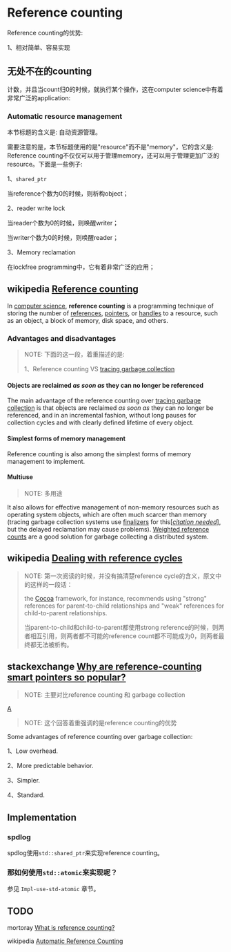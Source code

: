 # Reference counting

Reference counting的优势:

1、相对简单、容易实现

## 无处不在的counting

计数，并且当count归0的时候，就执行某个操作，这在computer science中有着非常广泛的application:

### Automatic resource management

本节标题的含义是: 自动资源管理。

需要注意的是，本节标题使用的是"resource"而不是"memory"，它的含义是: Reference counting不仅仅可以用于管理memory，还可以用于管理更加广泛的resource。下面是一些例子:

1、`shared_ptr`

当reference个数为0的时候，则析构object；

2、reader write lock

当reader个数为0的时候，则唤醒writer；

当writer个数为0的时候，则唤醒reader；

3、Memory reclamation

在lockfree programming中，它有着非常广泛的应用；



## wikipedia [Reference counting](https://en.wikipedia.org/wiki/Reference_counting)

In [computer science](https://en.wikipedia.org/wiki/Computer_science), **reference counting** is a programming technique of storing the number of [references](https://en.wikipedia.org/wiki/Reference_(computer_science)), [pointers](https://en.wikipedia.org/wiki/Pointer_(computer_programming)), or [handles](https://en.wikipedia.org/wiki/Handle_(computing)) to a resource, such as an object, a block of memory, disk space, and others.

### Advantages and disadvantages

> NOTE: 下面的这一段，着重描述的是:
>
> 1、Reference counting VS [tracing garbage collection](https://en.wikipedia.org/wiki/Tracing_garbage_collection)

#### Objects are reclaimed *as soon as* they can no longer be referenced

The main advantage of the reference counting over [tracing garbage collection](https://en.wikipedia.org/wiki/Tracing_garbage_collection) is that objects are reclaimed *as soon as* they can no longer be referenced, and in an incremental fashion, without long pauses for collection cycles and with clearly defined lifetime of every object. 



#### Simplest forms of memory management

Reference counting is also among the simplest forms of memory management to implement. 

#### Multiuse

> NOTE: 多用途

It also allows for effective management of non-memory resources such as operating system objects, which are often much scarcer than memory (tracing garbage collection systems use [finalizers](https://en.wikipedia.org/wiki/Finalizer) for this[*[citation needed](https://en.wikipedia.org/wiki/Wikipedia:Citation_needed)*], but the delayed reclamation may cause problems). [Weighted reference counts](https://en.wikipedia.org/wiki/Reference_counting#Weighted_reference_counting) are a good solution for garbage collecting a distributed system.

## wikipedia [Dealing with reference cycles](https://en.wikipedia.org/wiki/Reference_counting#Dealing_with_reference_cycles)

> NOTE: 第一次阅读的时候，并没有搞清楚reference cycle的含义，原文中的这样的一段话：
>
> the [Cocoa](https://en.wikipedia.org/wiki/Cocoa_(API)) framework, for instance, recommends using "strong" references for parent-to-child relationships and "weak" references for child-to-parent relationships.
>
> 当parent-to-child和child-to-parent都使用strong reference的时候，则两者相互引用，则两者都不可能的reference count都不可能成为0，则两者最终都无法被析构。



## stackexchange [Why are reference-counting smart pointers so popular?](https://softwareengineering.stackexchange.com/questions/208182/why-are-reference-counting-smart-pointers-so-popular)

> NOTE: 主要对比reference counting 和 garbage collection

[A](https://softwareengineering.stackexchange.com/a/208183)

> NOTE: 这个回答着重强调的是reference counting的优势

Some advantages of reference counting over garbage collection:

1、Low overhead.

2、More predictable behavior. 

3、Simpler.

4、Standard.

## Implementation

### spdlog

spdlog使用`std::shared_ptr`来实现reference counting。

### 那如何使用`std::atomic`来实现呢？

参见 `Impl-use-std-atomic` 章节。



## TODO

mortoray [What is reference counting?](https://mortoray.com/2012/01/08/what-is-reference-counting/)

wikipedia [Automatic Reference Counting](https://en.wikipedia.org/wiki/Automatic_Reference_Counting)

